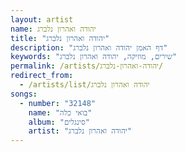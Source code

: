 ```yaml
---
layout: artist
name: יהודה ואהרון נלברג
title: "יהודה ואהרון נלברג"
description: "דף האמן יהודה ואהרון נלברג"
keywords: "שירים, מוזיקה, יהודה ואהרון נלברג"
permalink: /artists/יהודה-ואהרון-נלברג/
redirect_from:
  - /artists/list/יהודה ואהרון נלברג
songs:
  - number: "32148"
    name: "בואי כלה"
    album: "סינגלים"
    artist: "יהודה ואהרון נלברג"
---
```

